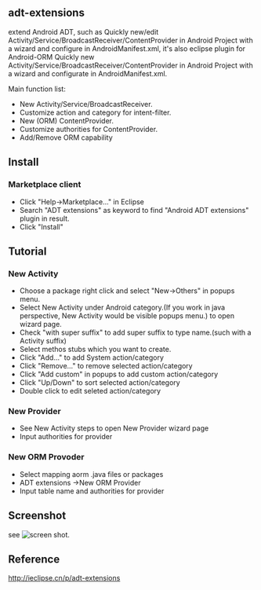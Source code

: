 ## adt-extensions
extend Android ADT, such as Quickly new/edit Activity/Service/BroadcastReceiver/ContentProvider in Android Project with a wizard and configure in AndroidManifest.xml, it's also eclipse plugin for Android-ORM
Quickly new Activity/Service/BroadcastReceiver/ContentProvider in Android Project with a wizard and configurate in AndroidManifest.xml.

Main function list:
  - New Activity/Service/BroadcastReceiver.
  - Customize action and category for intent-filter.
  - New (ORM) ContentProvider.
  - Customize authorities for ContentProvider.
  - Add/Remove ORM capability

## Install
### Marketplace client
  - Click "Help->Marketplace..." in Eclipse
  - Search "ADT extensions" as keyword to find "Android ADT extensions" plugin in result.
  - Click "Install"

## Tutorial
 ### New Activity
  -  Choose a package right click and select "New->Others" in popups menu.
  -  Select New Activity under Android category.(If you work in java perspective, New Activity would be visible popups menu.) to open wizard page.
  -  Check "with super suffix" to add super suffix to type name.(such with a Activity suffix)
  -  Select methos stubs which you want to create.
  -  Click "Add..." to add System action/category
  -  Click "Remove..." to remove selected action/category
  -  Click "Add custom" in popups to add custom action/category
  -  Click "Up/Down" to sort selected action/category
  -  Double click to edit seleted action/category 

### New Provider
  -  See New Activity steps to open New Provider wizard page
  -  Input authorities for provider

### New ORM Provoder
  - Select mapping aorm .java files or packages 
  - ADT extensions ->New ORM Provider
  - Input table name and authorities for provider

## Screenshot

see ![screen shot](https://Jamling.github.com/adt-extensions/wiki/Screenshot>).

## Reference

http://ieclipse.cn/p/adt-extensions
